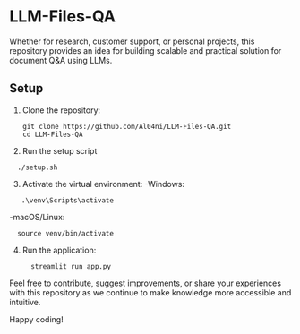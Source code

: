 # LLM-Files-QA

Whether for research, customer support, or personal projects, this repository provides an idea for building scalable and practical solution for document Q&A using LLMs.

## Setup

1. Clone the repository:
   ```
   git clone https://github.com/Al04ni/LLM-Files-QA.git
   cd LLM-Files-QA 
   ```
2. Run the setup script
 ```
   ./setup.sh
 ```
3. Activate the virtual environment:
  -Windows:
  ```
     .\venv\Scripts\activate
  ```
  -macOS/Linux:
   ```
     source venv/bin/activate
   ```
4. Run the application:
   ```
     streamlit run app.py
   ```

Feel free to contribute, suggest improvements, or share your experiences with this repository as we continue to make knowledge more accessible and intuitive. 

Happy coding!
